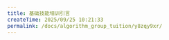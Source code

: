 ```yaml
---
title: 基础技能培训引言
createTime: 2025/09/25 10:21:33
permalink: /docs/algorithm_group_tuition/y8zqy9xr/
---
```

<!--
 *  _   _  _______   _______   _____  
 * | \ | ||  ___\ \ / /_   _| |  ___| 
 * |  \| || |__  \ V /  | |   | |__   
 * | . ` ||  __| /   \  | |   |  __|  
 * | |\  || |___/ /^\ \ | |   | |___  
 * \_| \_/\____/\/   \/ \_/   \____/  
 * 
 * @Author: ziyu (Chen Zhaoyu)
 * @Date: 2025-09-25 10:21:33
 * @LastEditors: ziyu (Chen Zhaoyu)
 * @LastEditTime: 2025-09-25 10:21:43
 * @Description: 
 * Copyright (c) 2025 by XAUT NEXT-E/ziyu, All Rights Reserved. 
-->
